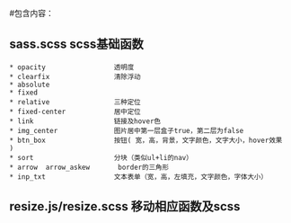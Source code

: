 #包含内容：
## sass.scss scss基础函数  

    * opacity                 透明度  
    * clearfix                清除浮动  
    * absolute  
    * fixed  
    * relative                三种定位  
    * fixed-center            居中定位   
    * link                    链接及hover色  
    * img_center              图片居中第一层盒子true，第二层为false  
    * btn_box                 按钮( 宽，高，背景，文字颜色，文字大小，hover效果  )  
    * sort                    分块（类似ul+li的nav）  
    * arrow  arrow_askew       border的三角形  
    * inp_txt                 文本表单（宽，高，左填充，文字颜色，字体大小）


## resize.js/resize.scss           移动相应函数及scss
